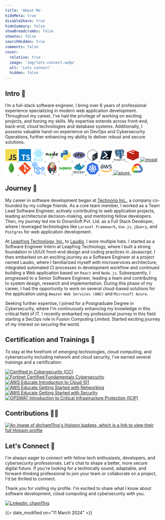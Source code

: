 ```yaml
---
title: 'About Me'
hideMeta: true
disableShare: true
hideSummary: false
showBreadcrumbs: false
showtoc: false
searchHidden: true
comments: false
cover:
  relative: true
  image: 'img/lets-connect.webp'
  alt: 'Lets connect'
  hidden: false
---
```


## Intro 🙏

I’m a full-stack software engineer, I bring over 6 years of professional experience specializing in modern web application development. Throughout my career, I’ve had the privilege of working on exciting projects, and honing my skills. My expertise extends across front-end, back-end, cloud technologies and database systems. Additionally, I possess valuable hand-on experience on DevOps and Cybersecurity Operations, further enhancing my ability to deliver robust and secure solutions.

<div class="skills">
  <a href="https://developer.mozilla.org/en-US/docs/Web/JavaScript" target="_blank" rel="noreferrer">
    <img src="https://raw.githubusercontent.com/devicons/devicon/master/icons/javascript/javascript-original.svg"
      alt="javascript" width="40" height="40" />
  </a>
  <a href="https://www.typescriptlang.org/" target="_blank" rel="noreferrer">
    <img src="https://raw.githubusercontent.com/devicons/devicon/master/icons/typescript/typescript-original.svg"
      alt="typescript" width="40" height="40" />
  </a>
  <a href="https://reactjs.org/" target="_blank" rel="noreferrer">
    <img src="https://raw.githubusercontent.com/devicons/devicon/master/icons/react/react-original-wordmark.svg"
      alt="react" width="40" height="40" />
  </a>
  <a href="https://nodejs.org" target="_blank" rel="noreferrer">
    <img src="https://raw.githubusercontent.com/devicons/devicon/master/icons/nodejs/nodejs-original-wordmark.svg"
      alt="nodejs" width="40" height="40" />
  </a>
  <a href="https://www.python.org" target="_blank" rel="noreferrer">
    <img src="https://raw.githubusercontent.com/devicons/devicon/master/icons/python/python-original.svg" alt="python"
      width="40" height="40" />
  </a>
  <a href="https://www.php.net" target="_blank" rel="noreferrer">
    <img src="https://raw.githubusercontent.com/devicons/devicon/master/icons/php/php-original.svg" alt="php" width="40"
      height="40" />
  </a>
  <a href="https://www.gnu.org/software/bash/" target="_blank" rel="noreferrer">
    <img src="https://raw.githubusercontent.com/devicons/devicon/master/icons/bash/bash-original.svg" alt="bash" width="40" height="40" />
  </a>
  <a href="https://learn.microsoft.com/en-us/powershell/" target="_blank" rel="noreferrer">
    <img src="https://raw.githubusercontent.com/devicons/devicon/master/icons/powershell/powershell-original.svg" alt="powershell" width="40" height="40" />
  </a>
  <a href="https://www.postgresql.org" target="_blank" rel="noreferrer">
    <img
      src="https://raw.githubusercontent.com/devicons/devicon/master/icons/postgresql/postgresql-original-wordmark.svg"
      alt="postgresql" width="40" height="40" />
  </a>
  <a href="https://redis.io/" target="_blank" rel="noreferrer">
    <img src="https://raw.githubusercontent.com/devicons/devicon/master/icons/redis/redis-original.svg" alt="redis" width="40" height="40" />
  </a>
  <a href="https://www.microsoft.com/en-us/sql-server" target="_blank" rel="noreferrer">
    <img src="https://www.svgrepo.com/show/303229/microsoft-sql-server-logo.svg" alt="mssql" width="40" height="40" />
  </a>
  <a href="https://www.mongodb.com" target="_blank" rel="noreferrer">
    <img 
      src="https://raw.githubusercontent.com/devicons/devicon/master/icons/mongodb/mongodb-original.svg" alt="mongodb" width="40" height="40" />
  </a>
  <a href="https://git-scm.com/" target="_blank" rel="noreferrer">
    <img src="https://raw.githubusercontent.com/devicons/devicon/master/icons/git/git-original.svg" alt="git" width="40" height="40" />
  </a>
  <a href="https://github.com/features/actions" target="_blank" rel="noreferrer">
    <img src="https://raw.githubusercontent.com/devicons/devicon/master/icons/githubactions/githubactions-original.svg" alt="githubactions" width="40" height="40" />
  </a>
  <a href="https://www.jenkins.io/" target="_blank" rel="noreferrer">
    <img src="https://raw.githubusercontent.com/devicons/devicon/master/icons/jenkins/jenkins-original.svg" alt="jenkins" width="40" height="40" />
  </a>
  <a href="https://www.nginx.com" target="_blank" rel="noreferrer">
    <img src="https://raw.githubusercontent.com/devicons/devicon/master/icons/nginx/nginx-original.svg" alt="nginx"
      width="40" height="40" />
  </a>
  <a href="https://www.docker.com/" target="_blank" rel="noreferrer">
    <img src="https://raw.githubusercontent.com/devicons/devicon/master/icons/docker/docker-original-wordmark.svg"
      alt="docker" width="40" height="40" />
  </a>
  <a href="https://kubernetes.io/" target="_blank" rel="noreferrer">
    <img src="https://raw.githubusercontent.com/devicons/devicon/master/icons/kubernetes/kubernetes-original.svg"
      alt="kubernetes" width="40" height="40" />
  </a>
  <a href="https://aws.amazon.com" target="_blank" rel="noreferrer">
    <img
      src="https://raw.githubusercontent.com/devicons/devicon/master/icons/amazonwebservices/amazonwebservices-original-wordmark.svg"
      alt="aws" width="40" height="40" />
  </a>
  <a href="https://azure.microsoft.com/" target="_blank" rel="noreferrer">
    <img
      src="https://user-images.githubusercontent.com/25181517/183911544-95ad6ba7-09bf-4040-ac44-0adafedb9616.png"
      alt="azure" width="40" height="40" />
  </a>
  <a href="https://cloud.google.com/" target="_blank" rel="noreferrer">
    <img src="https://raw.githubusercontent.com/devicons/devicon/master/icons/googlecloud/googlecloud-original.svg" alt="googlecloud" width="40" height="40" />
  </a>
</div>

## Journey 🚀

My career in software development began at [Technorio Inc.](https://technorio.com/), a company co-founded by my college friends. As a core team member, I worked as a Team Lead Software Engineer, actively contributing to web application projects, leading architectural decision-making, and mentoring fellow developers. Then, my journey led me to DoranSoft Pvt. Ltd. as a Full Stack Developer, where I leveraged technologies like `Laravel Framework`, `Vue.js`, `jQuery`, and `Postgres` for web application development.

At [Leapfrog Technology, Inc.](https://www.lftechnology.com/) to [Laudio](https://www.laudio.com/), I wore multiple hats. I started as a Software Engineer Intern at Leapfrog Technology, where I built a strong foundation in UI/UX front-end design and coding practices in Javascript. I then embarked on an exciting journey as a Software Engineer at a project named Laudio, where I familiarized myself with microservices architecture, integrated automated CI processes in development workflow and continued building a Web application based on `React` and `Node.js`. Subsequently, I progressed to a Senior Software Engineer, leading a team and contributing to system design, research and implementation. During this phase of my career, I had the opportunity to work on several cloud-based solutions for the application using `Amazon Web Services (AWS)` and `Microsoft Azure`.

Seeking further expertise, I joined for a Postgraduate Degree in Cybersecurity, where I'm continuously enhancing my knowledge in this critical field of IT. I recently embarked my professional journey in this field starting a SecOps role in Fusion Computing Limited. Started exciting journey of my interest on securing the world.

## Certification and Trainings 🎯

To stay at the forefront of emerging technologies, cloud computing, and cybersecurity including network and cloud security, I've earned several trainings and a certification:

<div class="training-section">

[![Certified in Cybersecurity (CC)](https://images.credly.com/size/100x100/images/2030e43f-8003-4d4b-9630-847add403c87/image.png)](http://www.credly.com/badges/e801a6c7-8965-458d-8447-477056ea59d6 'Certified in Cybersecurity (CC)')
[![Fortinet Certified Fundamentals Cybersecurity](https://images.credly.com/size/100x100/images/22a0ece5-ff05-4594-8320-25e55e9ae203/image.png)](http://www.credly.com/badges/3c89be10-ff93-4e71-b75c-2def97edee30 'Fortinet Certified Fundamentals Cybersecurity')
[![AWS Educate Introduction to Cloud 101](https://images.credly.com/size/100x100/images/8d67bbf4-128b-4141-b5f1-1bc61bbfbaa6/image.png)](http://www.credly.com/badges/276cc329-2607-4cf0-98cc-bf2f44919b0a 'AWS Educate Introduction to Cloud 101')
[![AWS Educate Getting Started with Networking](https://images.credly.com/size/100x100/images/979e42e2-1d32-4d21-97ea-53d991ea50fb/image.png)](http://www.credly.com/badges/6034d84b-c6cd-42a4-ae54-b9462f204b81 'AWS Educate Getting Started with Networking')
[![AWS Educate Getting Started with Security](https://images.credly.com/size/100x100/images/80845928-d1f8-4549-ae9d-27676fba897e/image.png)](http://www.credly.com/badges/bcabca52-a06d-4bfa-bd19-002e0a73dadc 'AWS Educate Getting Started with Security')
[![OPSWAT Introduction to Critical Infrastructure Protection (ICIP)](https://images.credly.com/size/100x100/images/f9f3c533-9b5a-47eb-8a3e-5734663116c0/image.png)](http://www.credly.com/badges/cf60fc47-d5cf-4237-b496-7a3f21c571c9 'OPSWAT Introduction to Critical Infrastructure Protection (ICIP)')

</div>

## Contributions 🧑‍💻

[![An image of @cham11ng's Holopin badges, which is a link to view their full Holopin profile](https://holopin.me/cham11ng)](https://holopin.io/@cham11ng)

## Let's Connect 🤝

I'm always eager to connect with fellow tech enthusiasts, developers, and cybersecurity professionals. Let's chat to shape a better, more secure digital future. If you're looking for a technically sound, adaptable, and forward-thinking professional to join your team or collaborate on a project, I'd be thrilled to connect.

Thank you for visiting my profile. I'm excited to share what I know about software development, cloud computing and cybersecurity with you.

[![Linkedin: cham11ng](https://img.shields.io/badge/-cham11ng-blue?style=flat-square&logo=Linkedin&logoColor=white&link=https://www.linkedin.com/in/cham11ng/#center)](https://www.linkedin.com/in/cham11ng/)

{{< date_modified on="11 March 2024" >}}
